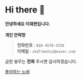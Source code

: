Hi there 👋
===
**안녕하세요 이재현입니다.**
<br/>
<br/>
**개인 연락망**
>**전화번호** : `010-4578-5256`  
>**이메일** : `skdltmvhs2@naver.com`

급한 용무는 **전화** 주시면 감사하겠습니다.

[좋아하는 노래][gdh]

[gdh]:https://www.youtube.com/watch?v=9TSPbfbJUkQ
